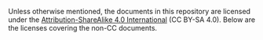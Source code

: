 Unless otherwise mentioned, the documents in this repository are licensed under the [Attribution-ShareAlike 4.0 International](https://creativecommons.org/licenses/by-sa/4.0/) (CC BY-SA 4.0). Below are the licenses covering the non-CC documents.